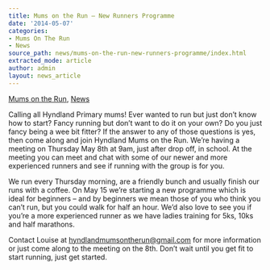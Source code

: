 ```yaml
---
title: Mums on the Run – New Runners Programme
date: '2014-05-07'
categories:
- Mums On The Run
- News
source_path: news/mums-on-the-run-new-runners-programme/index.html
extracted_mode: article
author: admin
layout: news_article
---
```

[Mums on the Run](category/mums-on-the-run/), [News](/news/)

Calling all Hyndland Primary mums! Ever wanted to run but just don’t know how to start? Fancy running but don’t want to do it on your own? Do you just fancy being a wee bit fitter? If the answer to any of those questions is yes, then come along and join Hyndland Mums on the Run. We’re having a meeting on Thursday May 8th at 9am, just after drop off, in school. At the meeting you can meet and chat with some of our newer and more experienced runners and see if running with the group is for you.

We run every Thursday morning, are a friendly bunch and usually finish our runs with a coffee. On May 15 we’re starting a new programme which is ideal for beginners – and by beginners we mean those of you who think you can’t run, but you could walk for half an hour. We’d also love to see you if you’re a more experienced runner as we have ladies training for 5ks, 10ks and half marathons.

Contact Louise at [hyndlandmumsontherun@gmail.com](mailto:hyndlandmumsontherun@gmail.com) for more information or just come along to the meeting on the 8th. Don’t wait until you get fit to start running, just get started.
